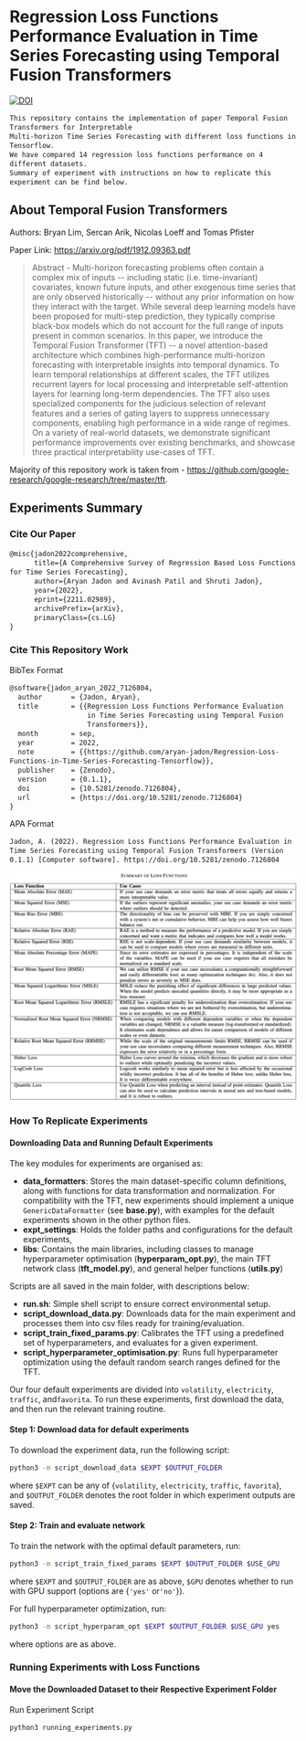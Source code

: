 # Regression Loss Functions Performance Evaluation in Time Series Forecasting using Temporal Fusion Transformers

[![DOI](https://zenodo.org/badge/539248750.svg)](https://zenodo.org/badge/latestdoi/539248750)

```
This repository contains the implementation of paper Temporal Fusion Transformers for Interpretable 
Multi-horizon Time Series Forecasting with different loss functions in Tensorflow. 
We have compared 14 regression loss functions performance on 4 different datasets. 
Summary of experiment with instructions on how to replicate this experiment can be find below.
```

## About Temporal Fusion Transformers
Authors: Bryan Lim, Sercan Arik, Nicolas Loeff and Tomas Pfister

Paper Link: https://arxiv.org/pdf/1912.09363.pdf 

> Abstract - Multi-horizon forecasting problems often contain a complex mix of inputs -- including static (i.e. time-invariant) 
> covariates, known future inputs, and other exogenous time series that are only observed historically -- without any 
> prior information on how they interact with the target. While several deep learning models have been proposed for 
> multi-step prediction, they typically comprise black-box models which do not account for the full range of inputs 
> present in common scenarios. In this paper, we introduce the Temporal Fusion Transformer (TFT) -- a novel 
> attention-based architecture which combines high-performance multi-horizon forecasting with interpretable insights 
> into temporal dynamics. To learn temporal relationships at different scales, the TFT utilizes recurrent layers for 
> local processing and interpretable self-attention layers for learning long-term dependencies. 
> The TFT also uses specialized components for the judicious selection of relevant features and a series of gating layers 
> to suppress unnecessary components, enabling high performance in a wide range of regimes. On a variety of real-world datasets, 
> we demonstrate significant performance improvements over existing benchmarks, and showcase three practical 
> interpretability use-cases of TFT.

Majority of this repository work is taken from - https://github.com/google-research/google-research/tree/master/tft.

## Experiments Summary

### Cite Our Paper

```
@misc{jadon2022comprehensive,
      title={A Comprehensive Survey of Regression Based Loss Functions for Time Series Forecasting}, 
      author={Aryan Jadon and Avinash Patil and Shruti Jadon},
      year={2022},
      eprint={2211.02989},
      archivePrefix={arXiv},
      primaryClass={cs.LG}
}
```

### Cite This Repository Work

BibTex Format
```
@software{jadon_aryan_2022_7126804,
  author       = {Jadon, Aryan},
  title        = {{Regression Loss Functions Performance Evaluation 
                   in Time Series Forecasting using Temporal Fusion
                   Transformers}},
  month        = sep,
  year         = 2022,
  note         = {{https://github.com/aryan-jadon/Regression-Loss-Functions-in-Time-Series-Forecasting-Tensorflow}},
  publisher    = {Zenodo},
  version      = {0.1.1},
  doi          = {10.5281/zenodo.7126804},
  url          = {https://doi.org/10.5281/zenodo.7126804}
}
```

APA Format
```
Jadon, A. (2022). Regression Loss Functions Performance Evaluation in Time Series Forecasting using Temporal Fusion Transformers (Version 0.1.1) [Computer software]. https://doi.org/10.5281/zenodo.7126804
```

![Summary of Loss Functions](https://github.com/aryan-jadon/Regression-Loss-Functions-in-Time-Series-Forecasting-Tensorflow/blob/main/loss_functions_plots/Loss-Functions-Summary.png)

### How To Replicate Experiments

#### Downloading Data and Running Default Experiments

The key modules for experiments are organised as:

* **data\_formatters**: Stores the main dataset-specific column definitions, along with functions for data transformation and normalization. For compatibility with the TFT, new experiments should implement a unique ``GenericDataFormatter`` (see **base.py**), with examples for the default experiments shown in the other python files.
* **expt\_settings**: Holds the folder paths and configurations for the default experiments,
* **libs**: Contains the main libraries, including classes to manage hyperparameter optimisation (**hyperparam\_opt.py**), the main TFT network class (**tft\_model.py**), and general helper functions (**utils.py**)

Scripts are all saved in the main folder, with descriptions below:

* **run.sh**: Simple shell script to ensure correct environmental setup.
* **script\_download\_data.py**: Downloads data for the main experiment and processes them into csv files ready for training/evaluation.
* **script\_train\_fixed\_params.py**: Calibrates the TFT using a predefined set of hyperparameters, and evaluates for a given experiment.
* **script\_hyperparameter\_optimisation.py**: Runs full hyperparameter optimization using the default random search ranges defined for the TFT.

Our four default experiments are divided into ``volatility``, ``electricity``, ``traffic``, and``favorita``. 
To run these experiments, first download the data, and then run the relevant training routine.

#### Step 1: Download data for default experiments
To download the experiment data, run the following script:

```bash
python3 -m script_download_data $EXPT $OUTPUT_FOLDER
```

where ``$EXPT`` can be any of {``volatility``, ``electricity``, ``traffic``, ``favorita``}, and ``$OUTPUT_FOLDER`` denotes the root folder in which experiment outputs are saved.

#### Step 2: Train and evaluate network
To train the network with the optimal default parameters, run:

```bash
python3 -m script_train_fixed_params $EXPT $OUTPUT_FOLDER $USE_GPU 
```

where ``$EXPT`` and ``$OUTPUT_FOLDER`` are as above, ``$GPU`` denotes whether to run with GPU support (options are {``'yes'`` or``'no'``}).


For full hyperparameter optimization, run:

```bash
python3 -m script_hyperparam_opt $EXPT $OUTPUT_FOLDER $USE_GPU yes
```

where options are as above.

### Running Experiments with Loss Functions

#### Move the Downloaded Dataset to their Respective Experiment Folder

Run Experiment Script 

```bash
python3 running_experiments.py
```
